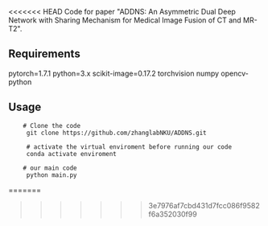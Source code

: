 
<<<<<<< HEAD
Code for paper "ADDNS: An Asymmetric Dual Deep Network with Sharing Mechanism for Medical Image Fusion of CT and MR-T2".

Requirements
---------
pytorch=1.7.1
python=3.x
scikit-image=0.17.2
torchvision
numpy
opencv-python

Usage
-------
        # Clone the code
         git clone https://github.com/zhanglabNKU/ADDNS.git
         
         # activate the virtual enviroment before running our code
         conda activate enviroment

        # our main code  
         python main.py 
=======
>>>>>>> 3e7976af7cbd431d7fcc086f9582f6a352030f99
